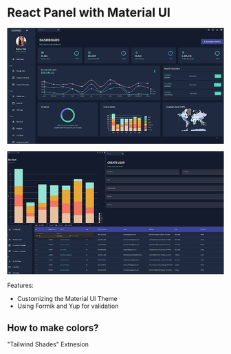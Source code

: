 # React Panel with Material UI

!["mui admin"](/public/preview.jpg)

!["mui admin"](/public/panel.jpg)

Features:
- Customizing the Material UI Theme
- Using Formik and Yup for validation


## How to make colors?
"Tailwind Shades" Extnesion
